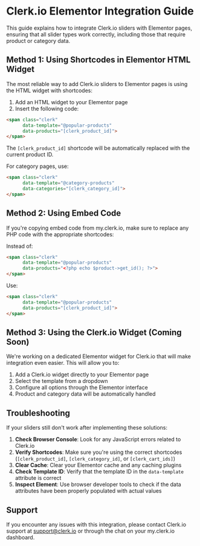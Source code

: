 # Clerk.io Elementor Integration Guide

This guide explains how to integrate Clerk.io sliders with Elementor pages, ensuring that all slider types work correctly, including those that require product or category data.

## Method 1: Using Shortcodes in Elementor HTML Widget

The most reliable way to add Clerk.io sliders to Elementor pages is using the HTML widget with shortcodes:

1. Add an HTML widget to your Elementor page
2. Insert the following code:

```html
<span class="clerk" 
      data-template="@popular-products" 
      data-products="[clerk_product_id]">
</span>
```

The `[clerk_product_id]` shortcode will be automatically replaced with the current product ID.

For category pages, use:

```html
<span class="clerk" 
      data-template="@category-products" 
      data-categories="[clerk_category_id]">
</span>
```

## Method 2: Using Embed Code

If you're copying embed code from my.clerk.io, make sure to replace any PHP code with the appropriate shortcodes:

Instead of:
```html
<span class="clerk" 
      data-template="@popular-products" 
      data-products="<?php echo $product->get_id(); ?>">
</span>
```

Use:
```html
<span class="clerk" 
      data-template="@popular-products" 
      data-products="[clerk_product_id]">
</span>
```

## Method 3: Using the Clerk.io Widget (Coming Soon)

We're working on a dedicated Elementor widget for Clerk.io that will make integration even easier. This will allow you to:

1. Add a Clerk.io widget directly to your Elementor page
2. Select the template from a dropdown
3. Configure all options through the Elementor interface
4. Product and category data will be automatically handled

## Troubleshooting

If your sliders still don't work after implementing these solutions:

1. **Check Browser Console**: Look for any JavaScript errors related to Clerk.io
2. **Verify Shortcodes**: Make sure you're using the correct shortcodes (`[clerk_product_id]`, `[clerk_category_id]`, or `[clerk_cart_ids]`)
3. **Clear Cache**: Clear your Elementor cache and any caching plugins
4. **Check Template ID**: Verify that the template ID in the `data-template` attribute is correct
5. **Inspect Element**: Use browser developer tools to check if the data attributes have been properly populated with actual values

## Support

If you encounter any issues with this integration, please contact Clerk.io support at support@clerk.io or through the chat on your my.clerk.io dashboard.


